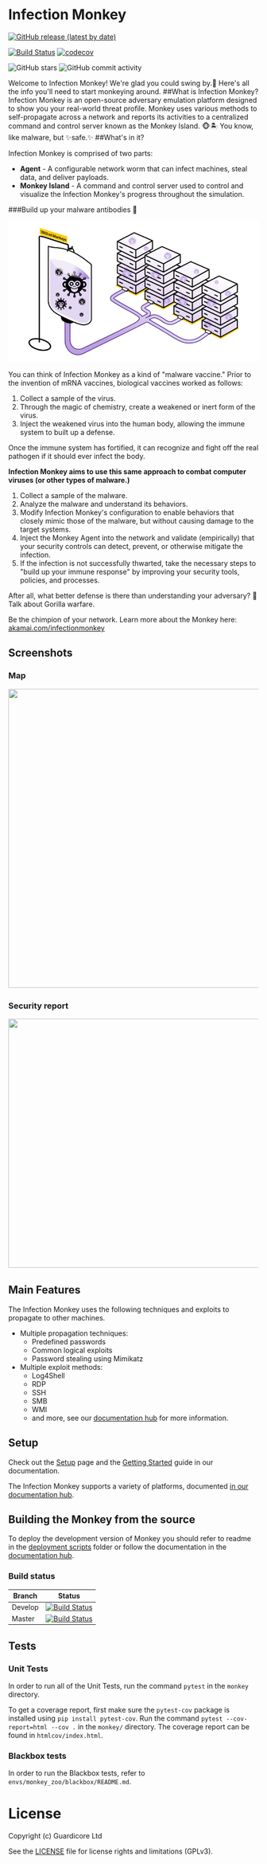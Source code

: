 # Infection Monkey
[![GitHub release (latest by date)](https://img.shields.io/github/v/release/guardicore/monkey)](https://github.com/guardicore/monkey/releases)

[![Build Status](https://app.travis-ci.com/guardicore/monkey.svg?branch=develop)](https://app.travis-ci.com/guardicore/monkey)
[![codecov](https://codecov.io/gh/guardicore/monkey/branch/develop/graph/badge.svg)](https://codecov.io/gh/guardicore/monkey)

![GitHub stars](https://img.shields.io/github/stars/guardicore/monkey)
![GitHub commit activity](https://img.shields.io/github/commit-activity/m/guardicore/monkey)

Welcome to Infection Monkey!  We're glad you could swing by.🐒 Here's all the info you'll need to start monkeying around.
##What is Infection Monkey?
Infection Monkey is an open-source adversary emulation platform designed to show you your real-world threat profile. Monkey uses various methods to self-propagate across a
network and reports its activities to a centralized command and control server
known as the Monkey Island. 🐵🏝️ You know, like malware, but ✨safe.✨
##What's in it?

Infection Monkey is comprised of two parts:

* **Agent** - A configurable network worm that can infect machines, steal
  data, and deliver payloads.
* **Monkey Island** - A command and control server used to control and
  visualize the Infection Monkey's progress throughout the simulation.
  
###Build up your malware antibodies 💉

![Malware Vaccine](docs/static/images/monkey-iv.png "Malware Vaccine")

You can think of Infection Monkey as a kind of "malware vaccine." Prior to the
invention of mRNA vaccines, biological vaccines worked as follows:

1. Collect a sample of the virus.
2. Through the magic of chemistry, create a weakened or inert form of the virus.
3. Inject the weakened virus into the human body, allowing the immune system to
   built up a defense.

Once the immune system has fortified, it can recognize and fight off
the real pathogen if it should ever infect the body.

**Infection Monkey aims to use this same approach to combat computer viruses (or
other types of malware.)**

1. Collect a sample of the malware.
2. Analyze the malware and understand its behaviors.
3. Modify Infection Monkey's configuration to enable behaviors that closely
   mimic those of the malware, but without causing damage to the target
  systems.
4. Inject the Monkey Agent into the network and validate
   (empirically) that your security controls can detect, prevent, or otherwise
   mitigate the infection.
5. If the infection is not successfully thwarted, take the necessary steps to
   "build up your immune response" by improving your security tools, policies,
   and processes.

After all, what better defense is there than understanding your adversary? 🤔 Talk about Gorilla warfare.

Be the chimpion of your network. Learn more about the Monkey here:
[akamai.com/infectionmonkey](https://www.akamai.com/infectionmonkey)


## Screenshots

### Map
<img src=".github/map-full.png"  width="800" height="600">

### Security report
<img src=".github/security-report.png"  width="800" height="500">

## Main Features

The Infection Monkey uses the following techniques and exploits to propagate to
other machines.

* Multiple propagation techniques:
  * Predefined passwords
  * Common logical exploits
  * Password stealing using Mimikatz
* Multiple exploit methods:
  * Log4Shell
  * RDP
  * SSH
  * SMB
  * WMI
  * and more, see our [documentation
    hub](https://techdocs.akamai.com/infection-monkey/docs/exploiters/) for
    more information.

## Setup
Check out the
[Setup](https://techdocs.akamai.com/infection-monkey/docs/setting-up-infection-monkey/)
page and the [Getting
Started](https://techdocs.akamai.com/infection-monkey/docs/getting-started/)
guide in our documentation.

The Infection Monkey supports a variety of platforms, documented [in our
documentation
hub](https://techdocs.akamai.com/infection-monkey/docs/operating-systems/).

## Building the Monkey from the source
To deploy the development version of Monkey you should refer to readme in the
[deployment scripts](deployment_scripts) folder or follow the documentation in
the [documentation
hub](https://techdocs.akamai.com/infection-monkey/docs/development-setup/).

### Build status
| Branch | Status |
| ------ | :----: |
| Develop | [![Build Status](https://travis-ci.com/guardicore/monkey.svg?branch=develop)](https://travis-ci.com/guardicore/monkey) |
| Master | [![Build Status](https://travis-ci.com/guardicore/monkey.svg?branch=master)](https://travis-ci.com/guardicore/monkey) |

## Tests

### Unit Tests

In order to run all of the Unit Tests, run the command `pytest` in the `monkey`
directory.

To get a coverage report, first make sure the `pytest-cov` package is installed
using `pip install pytest-cov`. Run the command `pytest --cov-report=html --cov
.` in the `monkey/` directory. The coverage report can be found in
`htmlcov/index.html`.

### Blackbox tests

In order to run the Blackbox tests, refer to
`envs/monkey_zoo/blackbox/README.md`.

# License

Copyright (c) Guardicore Ltd

See the [LICENSE](LICENSE) file for license rights and limitations (GPLv3).
